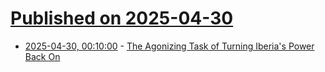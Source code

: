 # [Published on 2025-04-30](index.md)

* [2025-04-30, 00:10:00](https://soylentnews.org/article.pl?sid=25/04/29/0840259&from=rss) - [The Agonizing Task of Turning Iberia's Power Back On](https://soylentnews.org/article.pl?sid=25/04/29/0840259&from=rss)
